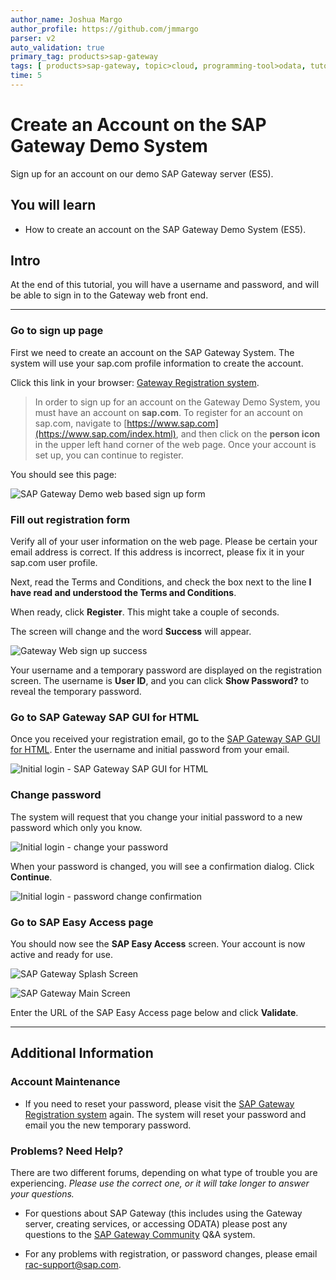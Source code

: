 ```yaml
---
author_name: Joshua Margo
author_profile: https://github.com/jmmargo
parser: v2
auto_validation: true
primary_tag: products>sap-gateway
tags: [ products>sap-gateway, topic>cloud, programming-tool>odata, tutorial>beginner  ]
time: 5
---
```


# Create an Account on the SAP Gateway Demo System
<!-- description --> Sign up for an account on our demo SAP Gateway server (ES5).

## You will learn
  - How to create an account on the SAP Gateway Demo System (ES5).

## Intro
At the end of this tutorial, you will have a username and password, and will be able to sign in to the Gateway web front end.

---

### Go to sign up page


First we need to create an account on the SAP Gateway System.  The system will use your sap.com profile information to create the account.

Click this link in your browser: [Gateway Registration system](https://register.sapdevcenter.com/SUPSignForms).

>In order to sign up for an account on the Gateway Demo System, you must have an account on **sap.com**.  To register for an account on sap.com, navigate to [https://www.sap.com](https://www.sap.com/index.html), and then click on the **person icon** in the upper left hand corner of the web page. Once your account is set up, you can continue to register.

You should see this page:

![SAP Gateway Demo web based sign up form](1.png)


### Fill out registration form


Verify all of your user information on the web page.   Please be certain your email address is correct.  If this address is incorrect, please fix it in your sap.com user profile.

Next, read the Terms and Conditions, and check the box next to the line **I have read and understood the Terms and Conditions**.

When ready, click **Register**. This might take a couple of seconds.

The screen will change and the word **Success** will appear.  

![Gateway Web sign up success](2.png)


Your username and a temporary password are displayed on the registration screen. The username is **User ID**, and you can click **Show Password?** to reveal the temporary password.



### Go to SAP Gateway SAP GUI for HTML


Once you received your registration email, go to the [SAP Gateway SAP GUI for HTML](https://sapes5.sapdevcenter.com/).  Enter the username and initial password from your email.

![Initial login - SAP Gateway SAP GUI for HTML](4.png)



### Change password


The system will request that you change your initial password to a new password which only you know.

![Initial login - change your password](5.png)

When your password is changed, you will see a confirmation dialog. Click **Continue**.

![Initial login - password change confirmation](6.png)


### Go to SAP Easy Access page


You should now see the **SAP Easy Access** screen.  Your account is now active and ready for use.

![SAP Gateway Splash Screen](7.png)

![SAP Gateway Main Screen](8.png)

Enter the URL of the SAP Easy Access page below and click **Validate**.



---

## Additional Information

### Account Maintenance

- If you need to reset your password, please visit the [SAP Gateway Registration system](https://register.sapdevcenter.com/SUPSignForms) again.  The system will reset your password and email you the new temporary password.


### Problems?  Need Help?
There are two different forums, depending on what type of trouble you are experiencing.  *Please use the correct one, or it will take longer to answer your questions.*

- For questions about SAP Gateway (this includes using the Gateway server, creating services, or accessing ODATA) please post any questions to the [SAP Gateway Community](https://community.sap.com/topics/gateway) Q&A system.  

- For any problems with registration, or password changes, please email <rac-support@sap.com>.
